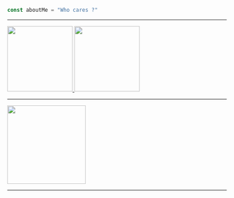 ```javascript
const aboutMe = "Who cares ?"
```

---

<a href="https://github.com/Testers7777">
  <img height="150em" src="https://github-readme-stats.vercel.app/api?username=TheTesterss&theme=dark&show_icons=true" />
  <img height="150em" src="https://github-readme-stats.vercel.app/api/top-langs/?username=TheTesterss&theme=dark&layout=compact&show_icons=true"/>
</a>

---

<img height="180em" src="https://github-profile-trophy.vercel.app/?username=TheTesterss&rank=SECRET,SSS,SS,S,AAA,AA,A,,C,B&no-frame=true"/>

---
